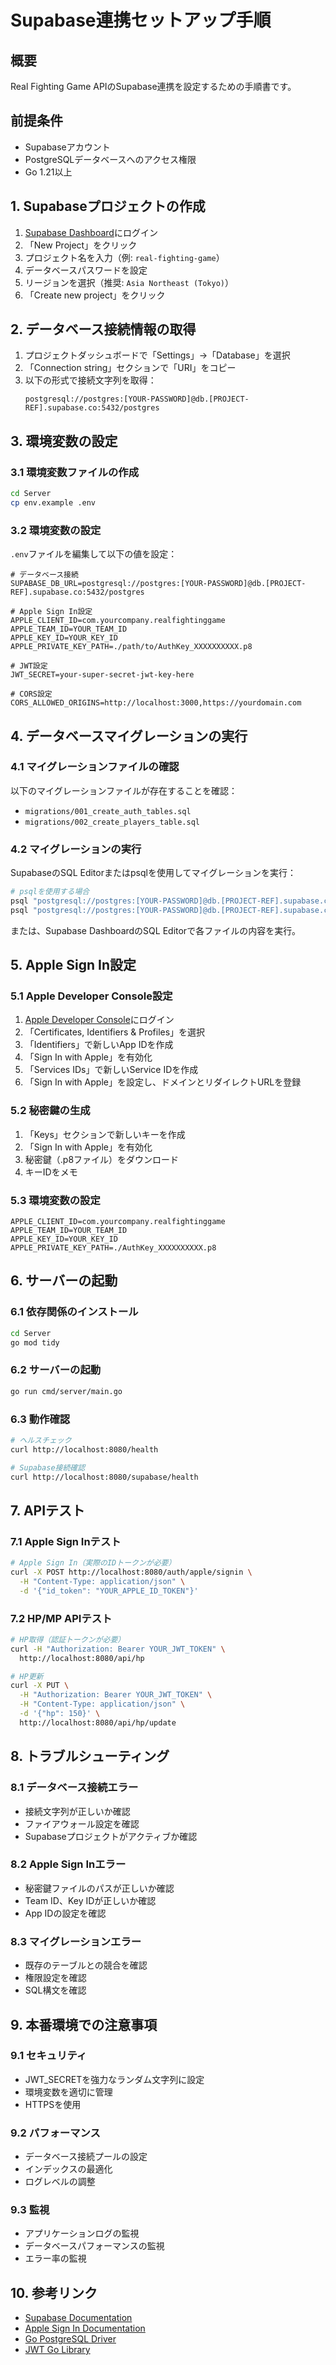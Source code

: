# Supabase連携セットアップ手順

## 概要
Real Fighting Game APIのSupabase連携を設定するための手順書です。

## 前提条件
- Supabaseアカウント
- PostgreSQLデータベースへのアクセス権限
- Go 1.21以上

## 1. Supabaseプロジェクトの作成

1. [Supabase Dashboard](https://supabase.com/dashboard)にログイン
2. 「New Project」をクリック
3. プロジェクト名を入力（例: `real-fighting-game`）
4. データベースパスワードを設定
5. リージョンを選択（推奨: `Asia Northeast (Tokyo)`）
6. 「Create new project」をクリック

## 2. データベース接続情報の取得

1. プロジェクトダッシュボードで「Settings」→「Database」を選択
2. 「Connection string」セクションで「URI」をコピー
3. 以下の形式で接続文字列を取得：
   ```
   postgresql://postgres:[YOUR-PASSWORD]@db.[PROJECT-REF].supabase.co:5432/postgres
   ```

## 3. 環境変数の設定

### 3.1 環境変数ファイルの作成
```bash
cd Server
cp env.example .env
```

### 3.2 環境変数の設定
`.env`ファイルを編集して以下の値を設定：

```env
# データベース接続
SUPABASE_DB_URL=postgresql://postgres:[YOUR-PASSWORD]@db.[PROJECT-REF].supabase.co:5432/postgres

# Apple Sign In設定
APPLE_CLIENT_ID=com.yourcompany.realfightinggame
APPLE_TEAM_ID=YOUR_TEAM_ID
APPLE_KEY_ID=YOUR_KEY_ID
APPLE_PRIVATE_KEY_PATH=./path/to/AuthKey_XXXXXXXXXX.p8

# JWT設定
JWT_SECRET=your-super-secret-jwt-key-here

# CORS設定
CORS_ALLOWED_ORIGINS=http://localhost:3000,https://yourdomain.com
```

## 4. データベースマイグレーションの実行

### 4.1 マイグレーションファイルの確認
以下のマイグレーションファイルが存在することを確認：
- `migrations/001_create_auth_tables.sql`
- `migrations/002_create_players_table.sql`

### 4.2 マイグレーションの実行
SupabaseのSQL Editorまたはpsqlを使用してマイグレーションを実行：

```bash
# psqlを使用する場合
psql "postgresql://postgres:[YOUR-PASSWORD]@db.[PROJECT-REF].supabase.co:5432/postgres" -f migrations/001_create_auth_tables.sql
psql "postgresql://postgres:[YOUR-PASSWORD]@db.[PROJECT-REF].supabase.co:5432/postgres" -f migrations/002_create_players_table.sql
```

または、Supabase DashboardのSQL Editorで各ファイルの内容を実行。

## 5. Apple Sign In設定

### 5.1 Apple Developer Console設定
1. [Apple Developer Console](https://developer.apple.com/account/)にログイン
2. 「Certificates, Identifiers & Profiles」を選択
3. 「Identifiers」で新しいApp IDを作成
4. 「Sign In with Apple」を有効化
5. 「Services IDs」で新しいService IDを作成
6. 「Sign In with Apple」を設定し、ドメインとリダイレクトURLを登録

### 5.2 秘密鍵の生成
1. 「Keys」セクションで新しいキーを作成
2. 「Sign In with Apple」を有効化
3. 秘密鍵（.p8ファイル）をダウンロード
4. キーIDをメモ

### 5.3 環境変数の設定
```env
APPLE_CLIENT_ID=com.yourcompany.realfightinggame
APPLE_TEAM_ID=YOUR_TEAM_ID
APPLE_KEY_ID=YOUR_KEY_ID
APPLE_PRIVATE_KEY_PATH=./AuthKey_XXXXXXXXXX.p8
```

## 6. サーバーの起動

### 6.1 依存関係のインストール
```bash
cd Server
go mod tidy
```

### 6.2 サーバーの起動
```bash
go run cmd/server/main.go
```

### 6.3 動作確認
```bash
# ヘルスチェック
curl http://localhost:8080/health

# Supabase接続確認
curl http://localhost:8080/supabase/health
```

## 7. APIテスト

### 7.1 Apple Sign Inテスト
```bash
# Apple Sign In（実際のIDトークンが必要）
curl -X POST http://localhost:8080/auth/apple/signin \
  -H "Content-Type: application/json" \
  -d '{"id_token": "YOUR_APPLE_ID_TOKEN"}'
```

### 7.2 HP/MP APIテスト
```bash
# HP取得（認証トークンが必要）
curl -H "Authorization: Bearer YOUR_JWT_TOKEN" \
  http://localhost:8080/api/hp

# HP更新
curl -X PUT \
  -H "Authorization: Bearer YOUR_JWT_TOKEN" \
  -H "Content-Type: application/json" \
  -d '{"hp": 150}' \
  http://localhost:8080/api/hp/update
```

## 8. トラブルシューティング

### 8.1 データベース接続エラー
- 接続文字列が正しいか確認
- ファイアウォール設定を確認
- Supabaseプロジェクトがアクティブか確認

### 8.2 Apple Sign Inエラー
- 秘密鍵ファイルのパスが正しいか確認
- Team ID、Key IDが正しいか確認
- App IDの設定を確認

### 8.3 マイグレーションエラー
- 既存のテーブルとの競合を確認
- 権限設定を確認
- SQL構文を確認

## 9. 本番環境での注意事項

### 9.1 セキュリティ
- JWT_SECRETを強力なランダム文字列に設定
- 環境変数を適切に管理
- HTTPSを使用

### 9.2 パフォーマンス
- データベース接続プールの設定
- インデックスの最適化
- ログレベルの調整

### 9.3 監視
- アプリケーションログの監視
- データベースパフォーマンスの監視
- エラー率の監視

## 10. 参考リンク

- [Supabase Documentation](https://supabase.com/docs)
- [Apple Sign In Documentation](https://developer.apple.com/sign-in-with-apple/)
- [Go PostgreSQL Driver](https://github.com/lib/pq)
- [JWT Go Library](https://github.com/golang-jwt/jwt)

